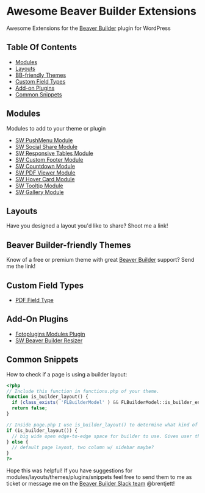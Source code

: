 # Awesome Beaver Builder Extensions
Awesome Extensions for the [Beaver Builder](https://www.wpbeaverbuilder.com/) plugin for WordPress

## Table Of Contents
* [Modules](#modules)
* [Layouts](#layouts)
* [BB-friendly Themes](#beaver-builder-friendly-themes)
* [Custom Field Types](#custom-field-types)
* [Add-on Plugins](#add-on-plugins)
* [Common Snippets](#common-snippets)

## Modules
Modules to add to your theme or plugin

* [SW PushMenu Module](http://fotoplugins.com/downloads/responsive-off-canvas-menu/)
* [SW Social Share Module](http://fotoplugins.com/downloads/sw-social-share/)
* [SW Responsive Tables Module](http://fotoplugins.com/downloads/sw-responsive-tables/)
* [SW Custom Footer Module](http://fotoplugins.com/downloads/sw-custom-footer/)
* [SW Countdown Module](http://fotoplugins.com/downloads/sw-countdown-module/)
* [SW PDF Viewer Module](http://fotoplugins.com/downloads/sw-pdf-viewer-module/)
* [SW Hover Card Module](http://fotoplugins.com/downloads/sw-hover-card-module/)
* [SW Tooltip Module](http://fotoplugins.com/downloads/swtooltip-module/)
* [SW Gallery Module](http://fotoplugins.com/downloads/sw-gallery-module/)

## Layouts
Have you designed a layout you'd like to share? Shoot me a link!

## Beaver Builder-friendly Themes
Know of a free or premium theme with great [Beaver Builder](wpbeaverbuilder.com) support? Send me the link!

## Custom Field Types
* [PDF Field Type](https://github.com/ZestSMS/BB-PDF-field)

## Add-On Plugins
* [Fotoplugins Modules Plugin](http://fotoplugins.com/downloads/fotoplugins-beaver-builder-modules/)
* [SW Beaver Builder Resizer](http://fotoplugins.com/downloads/sw-beaver-builder-resizer/)

## Common Snippets

How to check if a page is using a builder layout:
```php
<?php
// Include this function in functions.php of your theme.
function is_builder_layout() {
  if (class_exists( 'FLBuilderModel' ) && FLBuilderModel::is_builder_enabled()) return true;
  return false;
}

// Inside page.php I use is_builder_layout() to determine what kind of layout to display.
if (is_builder_layout()) {
  // big wide open edge-to-edge space for builder to use. Gives user the most options.
} else {
  // default page layout, two column w/ sidebar maybe? 
}
?>
```

Hope this was helpful! If you have suggestions for modules/layouts/themes/plugins/snippets feel free to send them to me as ticket or message me on the [Beaver Builder Slack team](http://beaverbuilders.slack.com) @brentjett!
